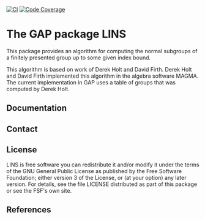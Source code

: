 [![CI](https://github.com/FriedrichRober/LINS/workflows/CI/badge.svg)](https://github.com/FriedrichRober/LINS/actions?query=workflow%3ACI+branch%3Amaster)
[![Code Coverage](https://codecov.io/gh/FriedrichRober/LINS/coverage.svg?branch=master&token=)](https://codecov.io/gh/FriedrichRober/LINS)

# The GAP package LINS

This package provides an algorithm for computing the normal subgroups of a finitely presented group up to some given index bound.

This algorithm is based on work of Derek Holt and David Firth.
Derek Holt and David Firth implemented this algorithm in the algebra software MAGMA.
The current implementation in GAP uses a table of groups that was computed by Derek Holt.

## Documentation


## Contact


## License

LINS is free software you can redistribute it and/or modify it under
the terms of the GNU General Public License as published by the Free Software
Foundation; either version 3 of the License, or (at your option) any later
version. For details, see the file LICENSE distributed as part of this package
or see the FSF's own site.

## References